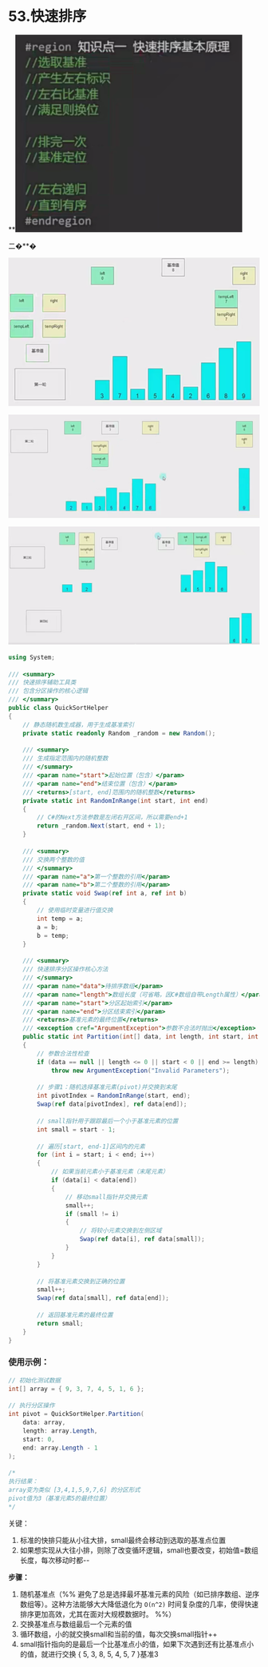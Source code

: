# 53.快速排序

**![8f07a20695a77d7cd3ed3ed611bd9363.png](image/8f07a20695a77d7cd3ed3ed611bd9363.png)

二�**�

**![bbcfd07dbe7c6758d025ac34f627ca9e.png](image/bbcfd07dbe7c6758d025ac34f627ca9e.png)**

**![d5a1687e515e56e59b54c9f1cc21793b.png](image/d5a1687e515e56e59b54c9f1cc21793b.png)**

**![c7093da60f9ff4e4d8c09ed1268ed69c.png](image/c7093da60f9ff4e4d8c09ed1268ed69c.png)**

```c#
using System;

/// <summary>
/// 快速排序辅助工具类
/// 包含分区操作的核心逻辑
/// </summary>
public class QuickSortHelper
{
    // 静态随机数生成器，用于生成基准索引
    private static readonly Random _random = new Random();

    /// <summary>
    /// 生成指定范围内的随机整数
    /// </summary>
    /// <param name="start">起始位置（包含）</param>
    /// <param name="end">结束位置（包含）</param>
    /// <returns>[start, end]范围内的随机整数</returns>
    private static int RandomInRange(int start, int end)
    {
        // C#的Next方法参数是左闭右开区间，所以需要end+1
        return _random.Next(start, end + 1);
    }

    /// <summary>
    /// 交换两个整数的值
    /// </summary>
    /// <param name="a">第一个整数的引用</param>
    /// <param name="b">第二个整数的引用</param>
    private static void Swap(ref int a, ref int b)
    {
        // 使用临时变量进行值交换
        int temp = a;
        a = b;
        b = temp;
    }

    /// <summary>
    /// 快速排序分区操作核心方法
    /// </summary>
    /// <param name="data">待排序数组</param>
    /// <param name="length">数组长度（可省略，因C#数组自带Length属性）</param>
    /// <param name="start">分区起始索引</param>
    /// <param name="end">分区结束索引</param>
    /// <returns>基准元素的最终位置</returns>
    /// <exception cref="ArgumentException">参数不合法时抛出</exception>
    public static int Partition(int[] data, int length, int start, int end)
    {
        // 参数合法性检查
        if (data == null || length <= 0 || start < 0 || end >= length)
            throw new ArgumentException("Invalid Parameters");

        // 步骤1：随机选择基准元素(pivot)并交换到末尾
        int pivotIndex = RandomInRange(start, end);
        Swap(ref data[pivotIndex], ref data[end]);

        // small指针用于跟踪最后一个小于基准元素的位置
        int small = start - 1;

        // 遍历[start, end-1]区间内的元素
        for (int i = start; i < end; i++)
        {
            // 如果当前元素小于基准元素（末尾元素）
            if (data[i] < data[end])
            {
                // 移动small指针并交换元素
                small++;
                if (small != i)
                {
                    // 将较小元素交换到左侧区域
                    Swap(ref data[i], ref data[small]);
                }
            }
        }

        // 将基准元素交换到正确的位置
        small++;
        Swap(ref data[small], ref data[end]);

        // 返回基准元素的最终位置
        return small;
    }
}
```

### 使用示例：

```c#
// 初始化测试数据
int[] array = { 9, 3, 7, 4, 5, 1, 6 };

// 执行分区操作
int pivot = QuickSortHelper.Partition(
    data: array,
    length: array.Length,
    start: 0,
    end: array.Length - 1
);

/*
执行结果：
array变为类似 [3,4,1,5,9,7,6] 的分区形式
pivot值为3（基准元素5的最终位置）
*/
```
关键：
1. 标准的快排只能从小往大排，small最终会移动到选取的基准点位置
2. 如果想实现从大往小排，则除了改变循环逻辑，small也要改变，初始值=数组长度，每次移动时都--

**步骤：**
1. 随机基准点（%% 避免了总是选择最坏基准元素的风险（如已排序数组、逆序数组等）。这种方法能够大大降低退化为 `O(n^2)` 时间复杂度的几率，使得快速排序更加高效，尤其在面对大规模数据时。 %%）
2. 交换基准点与数组最后一个元素的值
3. 循环数组，小的就交换small和当前的值，每次交换small指针++
4. small指针指向的是最后一个比基准点小的值，如果下次遇到还有比基准点小的值，就进行交换
{ 5, 3, 8, 5, 4, 5, 7 }基准3
